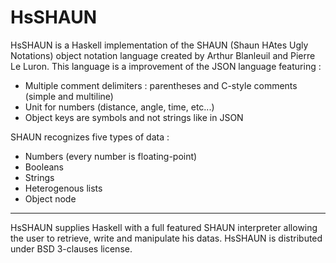 HsSHAUN
=======

HsSHAUN is a Haskell implementation of the SHAUN (Shaun HAtes Ugly Notations) object notation language created by Arthur Blanleuil and Pierre Le Luron. This language is a improvement of the JSON language featuring :

* Multiple comment delimiters : parentheses and C-style comments (simple and multiline)
* Unit for numbers (distance, angle, time, etc...)
* Object keys are symbols and not strings like in JSON

SHAUN recognizes five types of data :

* Numbers (every number is floating-point)
* Booleans
* Strings
* Heterogenous lists
* Object node

----------

HsSHAUN supplies Haskell with a full featured SHAUN interpreter allowing the user to retrieve, write and manipulate his datas. HsSHAUN is distributed under BSD 3-clauses license.
